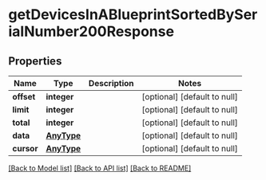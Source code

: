 # getDevicesInABlueprintSortedBySerialNumber200Response

## Properties
Name | Type | Description | Notes
------------ | ------------- | ------------- | -------------
**offset** | **integer** |  | [optional] [default to null]
**limit** | **integer** |  | [optional] [default to null]
**total** | **integer** |  | [optional] [default to null]
**data** | [**AnyType**](.md) |  | [optional] [default to null]
**cursor** | [**AnyType**](.md) |  | [optional] [default to null]

[[Back to Model list]](../README.md#documentation-for-models) [[Back to API list]](../README.md#documentation-for-api-endpoints) [[Back to README]](../README.md)


